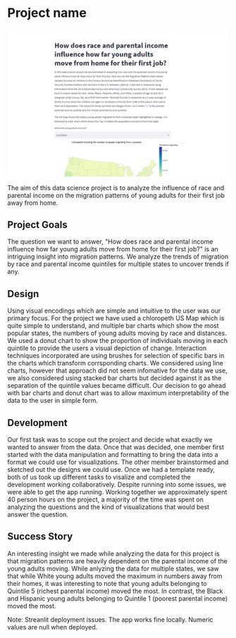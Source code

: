 # Project name

![A screenshot of your application. Could be a GIF.](IDS_Screenshot.PNG)

The aim of this data science project is to analyze the influence of race and parental income on the migration patterns of young adults for their first job away from home. 

## Project Goals
The question we want to answer, "How does race and parental income influence how far young adults move from home for their first job?" is an intriguing insight into migration patterns. We analyze the trends of migration by race and parental income quintiles for multiple states to uncover trends if any.   

## Design
Using visual encodings which are simple and intuitive to the user was our primary focus. For the project we have used a chloropeth US Map which is quite simple to understand, and multiple bar charts which show the most popular states, the numbers of young adults moving by race and distances. We used a donut chart to show the proportion of individuals moving in each quintile to provide the users a visual depiction of change. Interaction techniques incorporated are using brushes for selection of specific bars in the charts which transform corrsponding charts. We considered using line charts, however that approach did not seem infomative for the data we use, we also considered using stacked bar charts but decided against it as the separation of the quintile values became difficult. Our decision to go ahead with bar charts and donut chart was to allow maximum interpretability of the data to the user in simple form. 

## Development
Our first task was to scope out the project and decide what exactly we wanted to answer from the data. Once that was decided, one member first started with the data manipulation and formatting to bring the data into a format we could use for visualizations. The other member brainstormed and sketched out the designs we could use. Once we had a template ready, both of us took up different tasks to visalize and completed the development working collaboratively. Despite running into some issues, we were able to get the app running. Working together we approximately spent 40 person hours on the project, a majority of the time was spent on analyzing the questions and the kind of visualizations that would best answer the question. 

## Success Story
An interesting insight we made while analyzing the data for this project is that migration patterns are heavily dependent on the parental income of the young adults moving. While anlyzing the data for multiple states, we saw that while White young adults moved the maximum in numbers away from their homes, it was interesting to note that young adults belonging to Quintile 5 (richest parental income) moved the most. In contrast, the Black and Hispanic young adults belonging to Quintile 1 (poorest parental income) moved the most.

Note: Streanlit deployment issues. The app works fine locally. Numeric values are null when deployed. 
